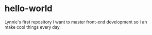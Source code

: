 # hello-world
Lynnie's first repository
I want to master front-end development so I an make cool things every day.
